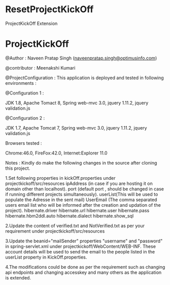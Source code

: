 # ResetProjectKickOff
ProjectKickOff Extension

# ProjectKickOff
@Author : Naveen Pratap Singh (naveenpratap.singh@optimusinfo.com)

@contributor : Meenakshi Kumari 

@ProjectConfiguration : This application is deployed and tested in following environments :
 
 @Configuration 1 :
 
 JDK 1.8,
 Apache Tomact 8,
 Spring web-mvc 3.0,
 jquery 1.11.2,
 jquery validation.js
 
 
 @Configuration 2 :
 
 JDK 1.7,
 Apache Tomcat 7,
 Spring web-mvc 3.0,
 jquery 1.11.2,
 jquery validation.js
 
 
 Browsers tested : 
 
 Chrome:46.0,
 FireFox:42.0,
 Internet:Explorer 11.0
 
 
Notes : Kindly do make the following changes  in the source after cloning this project.

1.Set following properties in kickOff.properties under projectkickoff/src/resources
  ipAddress (in case if you are hosting it on domain other than localhost).
  port (default port , should be changed in case if running different projects simultaneously).
  userList(This will be used to populate the Adresse in the sent mail)
  UserEmail (The comma separated users email list who will be informed after the creation and updation of the project).
  hibernate.driver
  hibernate.url
  hibernate.user
  hibernate.pass
  hibernate.hbm2ddl.auto
  hibernate.dialect
  hibernate.show_sql
  
  
2.Update the content of verified.txt and NotVerified.txt as per your requirement under projectkickoff/src/resources
  
3.Update the beanid="mailSender" properties "username" and "password" in spring-servlet.xml under projectkickoff/WebContent/WEB-INF.
  These account details will be used to send the email to the people listed in the userList property in KickOff.properties.

4.The modifications could be done as per the requirement such as changing api endpoints and changing accesskey and many others as the application is extended.
  
